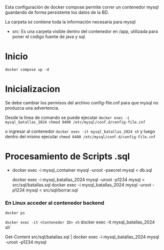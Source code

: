 Esta configuración de docker compose permite correr un contenedor mysql guardando de forma persistente los datos de la BD.

La carpeta `bd` contiene toda la información necesaria para mysql

- src: Es una carpeta visible dentro del contenedor en /app, utilizada para poner el codigo fuente de java y sql.

# Inicio


`docker compose up -d`

# Inicializacion

Se debe cambiar los permisos del archivo config-file.cnf para que mysql no produzca una advertencia.

Desde la linea de comando se puede ejecutar
`docker exec -i mysql_batallas_2024 chmod 0400 /etc/mysql/conf.d/config-file.cnf`

o ingresar al contenedor
`docker exec -it mysql_batallas_2024 sh`
y luego dentro del mismo ejecutar
`chmod 0400 /etc/mysql/conf.d/config-file.cnf`

# Procesamiento de Scripts .sql

- docker exec -i mysql_container mysql -uroot -psecret mysql < db.sql

	docker exec -i mysql_batallas_2024 mysql -uroot -p1234 mysql < src/sql/batallas.sql
	docker exec -i mysql_batallas_2024 mysql -uroot -p1234 mysql < src/sql/borrar.sql


### En Linux acceder al contenedor backend

`docker ps`

`docker exec -it <Contenedor ID> sh`
docker exec -it mysql_batallas_2024 sh`



Get-Content src/sql/batallas.sql | docker exec -i mysql_batallas_2024 mysql -uroot -p1234 mysql